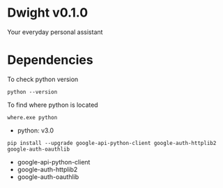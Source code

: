 # Dwight v0.1.0

Your everyday personal assistant

# Dependencies

To check python version

`python --version`

To find where python is located

`where.exe python`

- python: v3.0

`pip install --upgrade google-api-python-client google-auth-httplib2 google-auth-oauthlib`

- google-api-python-client
- google-auth-httplib2
- google-auth-oauthlib

